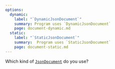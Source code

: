 ```yaml
---
options:
  dynamic:
    label: "`DynamicJsonDocument`"
    summary: Program uses `DynamicJsonDocument`
    page: document-dynamic.md
  static:
    label: "`StaticJsonDocument`"
    summary:  Program uses `StaticJsonDocument`
    page: document-static.md
---
```


Which kind of [`JsonDocument`](/v6/api/jsondocument/) do you use?